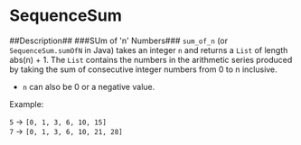 SequenceSum
======

##Description##
###SUm of 'n' Numbers###
`sum_of_n` (or `SequenceSum.sumOfN` in Java) takes an integer `n` and returns
a `List` of length abs(n) + 1. The `List` contains the numbers in the
arithmetic series produced by taking the sum of consecutive integer numbers
from 0 to n inclusive.

- `n` can also be 0 or a negative value.

Example:

`5` -> `[0, 1, 3, 6, 10, 15]`  
`7` -> `[0, 1, 3, 6, 10, 21, 28]`
